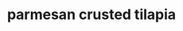 ---
id: 59910205207122001118e7bd
servings: 4
notes:
directions: 'preheat oven to 400°. on a plate or shallow baking dish
 toss tilapia in lemon juice. on a second plate
 whisk together bread crumbs
 parmesan
 and parsley and season with salt. coat tilapia in bread crumbs and transfer to a baking dish.
scatter garlic over fillets
 sprinkle with red pepper flakes
 and drizzle with olive oil.
bake until tilapia flakes with a fork
 10 to 12 minutes.
squeeze with lemon and serve over rice with lemon wedges.'
ingredients: '4 tilapia fillets
1/4 c. lemon juice
 plus more lemon wedges for serving
1 c. italian bread crumbs
1 c. freshly grated parmesan
1/4 c. chopped fresh parsley
kosher salt
4 cloves garlic
 minced
pinch of crushed red pepper flakes
extra-virgin olive oil
 for drizzling
cooked jasmine rice
 for serving'
rating: 5
ease: easy
img:
category: main course
href: 'https://www.delish.com/cooking/recipe-ideas/recipes/a49431/parmesan-crusted-tilapia-recipe/'
totalTime: 20
cookTime: 15
prepTime: 5
title: parmesan crusted tilapia
slug: parmesan-crusted-tilapia
---